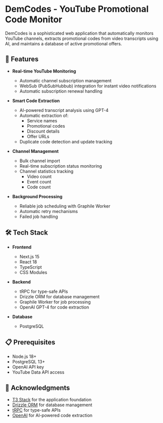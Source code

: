 # DemCodes - YouTube Promotional Code Monitor

DemCodes is a sophisticated web application that automatically monitors YouTube channels, extracts promotional codes from video transcripts using AI, and maintains a database of active promotional offers.

## 🚀 Features

- **Real-time YouTube Monitoring**
  - Automatic channel subscription management
  - WebSub (PubSubHubbub) integration for instant video notifications
  - Automatic subscription renewal handling

- **Smart Code Extraction**
  - AI-powered transcript analysis using GPT-4
  - Automatic extraction of:
    - Service names
    - Promotional codes
    - Discount details
    - Offer URLs
  - Duplicate code detection and update tracking

- **Channel Management**
  - Bulk channel import
  - Real-time subscription status monitoring
  - Channel statistics tracking
    - Video count
    - Event count
    - Code count

- **Background Processing**
  - Reliable job scheduling with Graphile Worker
  - Automatic retry mechanisms
  - Failed job handling

## 🛠️ Tech Stack

- **Frontend**
  - Next.js 15
  - React 18
  - TypeScript
  - CSS Modules

- **Backend**
  - tRPC for type-safe APIs
  - Drizzle ORM for database management
  - Graphile Worker for job processing
  - OpenAI GPT-4 for code extraction

- **Database**
  - PostgreSQL

## 📋 Prerequisites

- Node.js 18+
- PostgreSQL 13+
- OpenAI API key
- YouTube Data API access

## 🙏 Acknowledgments

- [T3 Stack](https://create.t3.gg/) for the application foundation
- [Drizzle ORM](https://orm.drizzle.team) for database management
- [tRPC](https://trpc.io) for type-safe APIs
- [OpenAI](https://openai.com) for AI-powered code extraction
